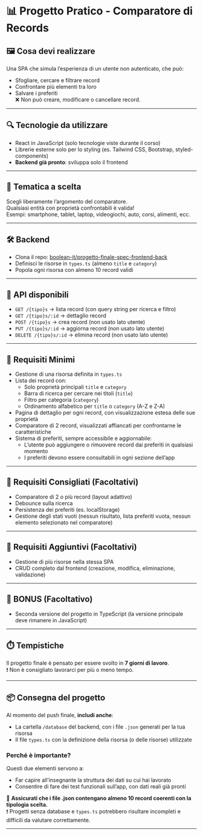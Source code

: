 # 📊 Progetto Pratico - Comparatore di Records

## 🖼️ Cosa devi realizzare

Una SPA che simula l’esperienza di un utente non autenticato, che può:
- Sfogliare, cercare e filtrare record
- Confrontare più elementi tra loro
- Salvare i preferiti  
❌ Non può creare, modificare o cancellare record.

---

## 🔍 Tecnologie da utilizzare

- React in JavaScript (solo tecnologie viste durante il corso)
- Librerie esterne solo per lo styling (es. Tailwind CSS, Bootstrap, styled-components)
- **Backend già pronto**: sviluppa solo il frontend

---

## 🎨 Tematica a scelta

Scegli liberamente l’argomento del comparatore.  
Qualsiasi entità con proprietà confrontabili è valida!  
Esempi: smartphone, tablet, laptop, videogiochi, auto, corsi, alimenti, ecc.

---

## 🛠️ Backend

- Clona il repo: [boolean-it/progetto-finale-spec-frontend-back](https://github.com/boolean-it/progetto-finale-spec-frontend-back)
- Definisci le risorse in `types.ts` (almeno `title` e `category`)
- Popola ogni risorsa con almeno 10 record validi

---

## 🔧 API disponibili

- `GET /{tipo}s` → lista record (con query string per ricerca e filtro)
- `GET /{tipo}s/:id` → dettaglio record
- `POST /{tipo}s` → crea record (non usato lato utente)
- `PUT /{tipo}s/:id` → aggiorna record (non usato lato utente)
- `DELETE /{tipo}s/:id` → elimina record (non usato lato utente)

---

## 🥉 Requisiti Minimi

- Gestione di una risorsa definita in `types.ts`
- Lista dei record con:
  - Solo proprietà principali `title` e `category`
  - Barra di ricerca per cercare nei titoli (`title`)
  - Filtro per categoria (`category`)
  - Ordinamento alfabetico per `title` o `category` (A-Z e Z-A)
- Pagina di dettaglio per ogni record, con visualizzazione estesa delle sue proprietà
- Comparatore di 2 record, visualizzati affiancati per confrontarne le caratteristiche
- Sistema di preferiti, sempre accessibile e aggiornabile:
  - L’utente può aggiungere o rimuovere record dai preferiti in qualsiasi momento
  - I preferiti devono essere consultabili in ogni sezione dell’app

---

## 🥈 Requisiti Consigliati (Facoltativi)

- Comparatore di 2 o più record (layout adattivo)
- Debounce sulla ricerca
- Persistenza dei preferiti (es. localStorage)
- Gestione degli stati vuoti (nessun risultato, lista preferiti vuota, nessun elemento selezionato nel comparatore)

---

## 🥇 Requisiti Aggiuntivi (Facoltativi)

- Gestione di più risorse nella stessa SPA
- CRUD completo dal frontend (creazione, modifica, eliminazione, validazione)

---

## 🎯 BONUS (Facoltativo)

- Seconda versione del progetto in TypeScript (la versione principale deve rimanere in JavaScript)

---

## ⏱️ Tempistiche

Il progetto finale è pensato per essere svolto in **7 giorni di lavoro**.  
❗ Non è consigliato lavorarci per più o meno tempo.

---

## 📦 Consegna del progetto

Al momento del push finale, **includi anche**:
- La cartella `/database` del backend, con i file `.json` generati per la tua risorsa
- Il file `types.ts` con la definizione della risorsa (o delle risorse) utilizzate

### Perché è importante?

Questi due elementi servono a:
- Far capire all’insegnante la struttura dei dati su cui hai lavorato
- Consentire di fare dei test funzionali sull’app, con dati reali già pronti

📌 **Assicurati che i file .json contengano almeno 10 record coerenti con la tipologia scelta.**  
❗ Progetti senza database e `types.ts` potrebbero risultare incompleti e difficili da valutare correttamente.

---

##
